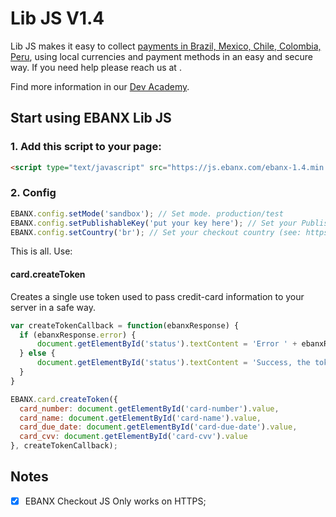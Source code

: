 # Lib JS  V1.4

Lib JS makes it easy to collect [payments in Brazil, Mexico, Chile, Colombia, Peru](https://www.ebanx.com/business/en/), using local currencies and payment methods in an easy and secure way. If you need help please reach us at <developer support channel here>.

Find more information in our [Dev Academy](https://www.ebanx.com/business/en/developers/integrations/lib-js).

## Start using EBANX Lib JS

### 1. Add this script to your page:

```html
<script type="text/javascript" src="https://js.ebanx.com/ebanx-1.4.min.js/"></script>
```
### 2. Config

```javascript
EBANX.config.setMode('sandbox'); // Set mode. production/test
EBANX.config.setPublishableKey('put your key here'); // Set your Publishable key. To identify your site to EBANX API you must start by providing your [publishable key](https://developers.ebanx.com/merchant-area/merchant-options).
EBANX.config.setCountry('br'); // Set your checkout country (see: https://en.wikipedia.org/wiki/ISO_3166-1).
```

This is all. Use: 

#### card.createToken

Creates a single use token used to pass credit-card information to your server in a safe way.

```javascript
var createTokenCallback = function(ebanxResponse) {
  if (ebanxResponse.error) {
      document.getElementById('status').textContent = 'Error ' + ebanxResponse.error.message;
  } else {
      document.getElementById('status').textContent = 'Success, the token is: ' + ebanxResponse.token;
  }
}

EBANX.card.createToken({
  card_number: document.getElementById('card-number').value,
  card_name: document.getElementById('card-name').value,
  card_due_date: document.getElementById('card-due-date').value,
  card_cvv: document.getElementById('card-cvv').value
}, createTokenCallback);
```

## Notes

- [x] EBANX Checkout JS Only works on HTTPS;
